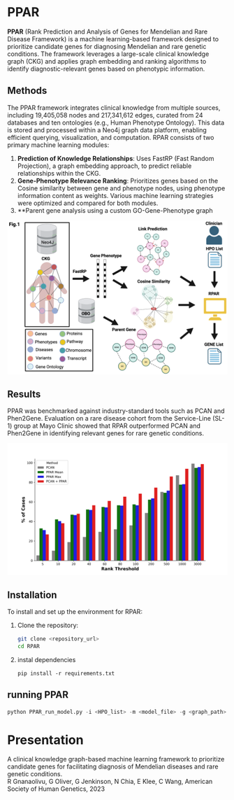 
# PPAR

**PPAR** (Rank Prediction and Analysis of Genes for Mendelian and Rare Disease Framework) is a machine learning-based framework designed to prioritize candidate genes for diagnosing Mendelian and rare genetic conditions. The framework leverages a large-scale clinical knowledge graph (CKG) and applies graph embedding and ranking algorithms to identify diagnostic-relevant genes based on phenotypic information.

## Methods

The PPAR framework integrates clinical knowledge from multiple sources, including 19,405,058 nodes and 217,341,612 edges, curated from 24 databases and ten ontologies (e.g., Human Phenotype Ontology). This data is stored and processed within a Neo4j graph data platform, enabling efficient querying, visualization, and computation. RPAR consists of two primary machine learning modules:

1. **Prediction of Knowledge Relationships**: Uses FastRP (Fast Random Projection), a graph embedding approach, to predict reliable relationships within the CKG.
2. **Gene-Phenotype Relevance Ranking**: Prioritizes genes based on the Cosine similarity between gene and phenotype nodes, using phenotype information content as weights. Various machine learning strategies were optimized and compared for both modules.
3. **Parent gene analysis using a custom GO-Gene-Phenotype graph

![Framework Outline](images/PPAR.illustration.png)

## Results

PPAR was benchmarked against industry-standard tools such as PCAN and Phen2Gene. Evaluation on a rare disease cohort from the Service-Line (SL-1) group at Mayo Clinic showed that RPAR outperformed PCAN and Phen2Gene in identifying relevant genes for rare genetic conditions.

![Results Comparison](images/PCAN_PPAR_final_SL2_300dpi.png)

## Installation

To install and set up the environment for RPAR:

1. Clone the repository:
   ```bash
   git clone <repository_url>
   cd RPAR
   ````
   
2. instal dependencies
   ```
   pip install -r requirements.txt
   ```

## running PPAR
  ```python
  python PPAR_run_model.py -i <HPO_list> -m <model_file> -g <graph_path> -p <prob_file> -k <total_genes> -gh <global_hpo>
  ```


# Presentation
A clinical knowledge graph-based machine learning framework to prioritize candidate genes for facilitating diagnosis of Mendelian diseases and rare genetic conditions. \
R Gnanaolivu, G Oliver, G Jenkinson, N Chia, E Klee, C Wang, American Society of Human Genetics, 2023



